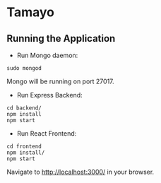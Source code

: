 # Tamayo

## Running the Application

* Run Mongo daemon:
```
sudo mongod
```
Mongo will be running on port 27017.

* Run Express Backend:
```
cd backend/
npm install
npm start
```

* Run React Frontend:
```
cd frontend
npm install/
npm start
```

Navigate to [http://localhost:3000/](http://localhost:3000/) in your browser.

